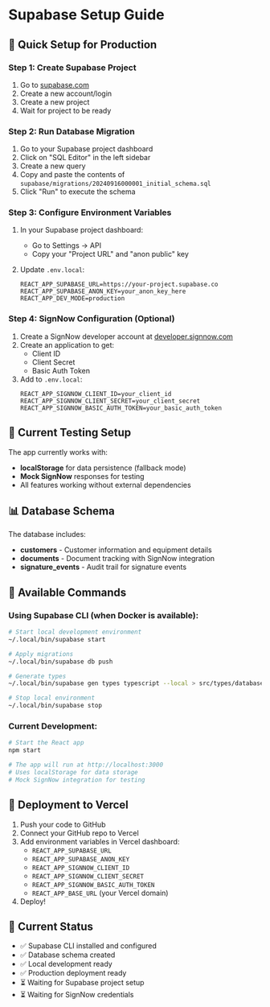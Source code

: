 # Supabase Setup Guide

## 🚀 Quick Setup for Production

### Step 1: Create Supabase Project
1. Go to [supabase.com](https://supabase.com)
2. Create a new account/login
3. Create a new project
4. Wait for project to be ready

### Step 2: Run Database Migration
1. Go to your Supabase project dashboard
2. Click on "SQL Editor" in the left sidebar
3. Create a new query
4. Copy and paste the contents of `supabase/migrations/20240916000001_initial_schema.sql`
5. Click "Run" to execute the schema

### Step 3: Configure Environment Variables
1. In your Supabase project dashboard:
   - Go to Settings → API
   - Copy your "Project URL" and "anon public" key

2. Update `.env.local`:
   ```env
   REACT_APP_SUPABASE_URL=https://your-project.supabase.co
   REACT_APP_SUPABASE_ANON_KEY=your_anon_key_here
   REACT_APP_DEV_MODE=production
   ```

### Step 4: SignNow Configuration (Optional)
1. Create a SignNow developer account at [developer.signnow.com](https://developer.signnow.com)
2. Create an application to get:
   - Client ID
   - Client Secret
   - Basic Auth Token
3. Add to `.env.local`:
   ```env
   REACT_APP_SIGNNOW_CLIENT_ID=your_client_id
   REACT_APP_SIGNNOW_CLIENT_SECRET=your_client_secret
   REACT_APP_SIGNNOW_BASIC_AUTH_TOKEN=your_basic_auth_token
   ```

## 🧪 Current Testing Setup

The app currently works with:
- **localStorage** for data persistence (fallback mode)
- **Mock SignNow** responses for testing
- All features working without external dependencies

## 📊 Database Schema

The database includes:
- **customers** - Customer information and equipment details
- **documents** - Document tracking with SignNow integration
- **signature_events** - Audit trail for signature events

## 🔧 Available Commands

### Using Supabase CLI (when Docker is available):
```bash
# Start local development environment
~/.local/bin/supabase start

# Apply migrations
~/.local/bin/supabase db push

# Generate types
~/.local/bin/supabase gen types typescript --local > src/types/database.ts

# Stop local environment
~/.local/bin/supabase stop
```

### Current Development:
```bash
# Start the React app
npm start

# The app will run at http://localhost:3000
# Uses localStorage for data storage
# Mock SignNow integration for testing
```

## 🚀 Deployment to Vercel

1. Push your code to GitHub
2. Connect your GitHub repo to Vercel
3. Add environment variables in Vercel dashboard:
   - `REACT_APP_SUPABASE_URL`
   - `REACT_APP_SUPABASE_ANON_KEY`
   - `REACT_APP_SIGNNOW_CLIENT_ID`
   - `REACT_APP_SIGNNOW_CLIENT_SECRET`
   - `REACT_APP_SIGNNOW_BASIC_AUTH_TOKEN`
   - `REACT_APP_BASE_URL` (your Vercel domain)
4. Deploy!

## 🎯 Current Status

- ✅ Supabase CLI installed and configured
- ✅ Database schema created
- ✅ Local development ready
- ✅ Production deployment ready
- ⏳ Waiting for Supabase project setup
- ⏳ Waiting for SignNow credentials